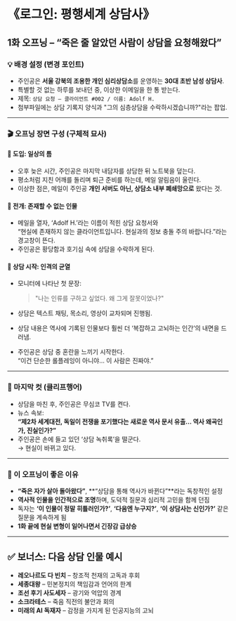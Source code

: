 
# 《로그인: 평행세계 상담사》

## 1화 오프닝 – **“죽은 줄 알았던 사람이 상담을 요청해왔다”**

### 💡 배경 설정 (변경 포인트)

- 주인공은 **서울 강북의 조용한 개인 심리상담소**를 운영하는 **30대 초반 남성 상담사**.
- 특별할 것 없는 하루를 보내던 중, 이상한 이메일을 한 통 받는다.
- 제목: `상담 요청 – 클라이언트 #002 / 이름: Adolf H.`
- 첨부파일에는 상담 기록지 양식과 "그의 심층상담을 수락하시겠습니까?"라는 팝업.

---

### 🎬 오프닝 장면 구성 (구체적 묘사)

#### 📌 도입: 일상의 틈

- 오후 늦은 시간, 주인공은 마지막 내담자를 상담한 뒤 노트북을 덮는다.
- 평소처럼 지친 어깨를 돌리며 퇴근 준비를 하는데, 메일 알림음이 울린다.
- 이상한 점은, 메일이 주인공 **개인 서버도 아닌, 상담소 내부 폐쇄망으로** 왔다는 것.

#### 📌 전개: 존재할 수 없는 인물

- 메일을 열자, ‘Adolf H.’라는 이름이 적힌 상담 요청서와  
  “현실에 존재하지 않는 클라이언트입니다. 현실과의 정보 충돌 주의 바랍니다.”라는 경고창이 뜬다.
- 주인공은 황당함과 호기심 속에 상담을 수락하게 된다.

#### 📌 상담 시작: 인격의 균열

- 모니터에 나타난 첫 문장:

  > "나는 인류를 구하고 싶었다. 왜 그게 잘못이었나?"

- 상담은 텍스트 채팅, 목소리, 영상이 교차되며 진행됨.
- 상담 내용은 역사에 기록된 인물보다 훨씬 더 ‘복잡하고 고뇌하는 인간’의 내면을 드러냄.
- 주인공은 상담 중 혼란을 느끼기 시작한다.  
  “이건 단순한 롤플레잉이 아니야… 이 사람은 진짜야.”

---

### 🌌 마지막 컷 (클리프행어)

- 상담을 마친 후, 주인공은 무심코 TV를 켠다.
- 뉴스 속보:  
  **“제2차 세계대전, 독일이 전쟁을 포기했다는 새로운 역사 문서 유출… 역사 왜곡인가, 진실인가?”**
- 주인공은 손에 들고 있던 ‘상담 녹취록’을 떨군다.  
  → 현실이 바뀌고 있다.

---

### 📌 이 오프닝이 좋은 이유

- **“죽은 자가 살아 돌아왔다”**, **“상담을 통해 역사가 바뀐다”**라는 독창적인 설정
- **역사적 인물을 인간적으로 조명**하며, 도덕적 질문과 심리적 고민을 함께 던짐
- 독자는 **‘이 인물이 정말 히틀러인가?’**, **‘다음엔 누구지?’**, **‘이 상담사는 신인가?’** 같은 질문을 계속하게 됨
- **1화 끝에 현실 변형이 일어나면서 긴장감 급상승**

---

## ✅ 보너스: 다음 상담 인물 예시

- **레오나르도 다 빈치** – 창조적 천재의 고독과 후회
- **세종대왕** – 민본정치의 책임감과 언어의 한계
- **조선 후기 사도세자** – 광기와 억압의 경계
- **소크라테스** – 죽음 직전의 불안과 회의
- **미래의 AI 독재자** – 감정을 가지게 된 인공지능의 고뇌
